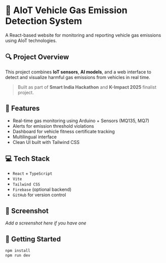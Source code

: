 # 🚗 AIoT Vehicle Gas Emission Detection System

A React-based website for monitoring and reporting vehicle gas emissions using AIoT technologies.

## 🔍 Project Overview

This project combines **IoT sensors**, **AI models**, and a web interface to detect and visualize harmful gas emissions from vehicles in real time.

> Built as part of **Smart India Hackathon** and **K-Impact 2025** finalist project.

## 🧠 Features

- Real-time gas monitoring using Arduino + Sensors (MQ135, MQ7)
- Alerts for emission threshold violations
- Dashboard for vehicle fitness certificate tracking
- Multilingual interface
- Clean UI built with Tailwind CSS

## 💻 Tech Stack

- `React` + `TypeScript`
- `Vite`
- `Tailwind CSS`
- `Firebase` (optional backend)
- `GitHub` for version control

## 📸 Screenshot
*Add a screenshot here if you have one*

## 🚀 Getting Started

```bash
npm install
npm run dev
